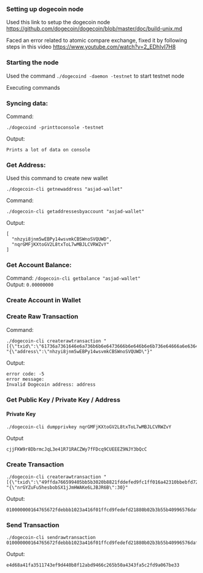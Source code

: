 ### Setting up dogecoin node

Used this link to setup the dogecoin node
https://github.com/dogecoin/dogecoin/blob/master/doc/build-unix.md

Faced an error related to atomic compare exchange, fixed it by following steps in this video
https://www.youtube.com/watch?v=2_EDhIvI7H8


### Starting the node
Used the command 
```./dogecoind -daemon -testnet``` to start testnet node

Executing commands

### Syncing data: <br/>
Command:  
```
./dogecoind -printtoconsole -testnet
```
Output:

```Prints a lot of data on console```


### Get Address: <br />

Used this command to create new wallet <br />

```./dogecoin-cli getnewaddress "asjad-wallet"```

Command:


```./dogecoin-cli getaddressesbyaccount "asjad-wallet"```

Output:
```
[
  "nhzyi8jnm5wEBPy14wsvmkCBSWnoSVQUWD", 
  "nqrGMFjKXtoGV2L8txToL7wMBJLCVRWZvY"
]
```

### Get Account Balance:
Command:
```/dogecoin-cli getbalance "asjad-wallet" ``` <br /> 
Output:
```0.00000000```

### Create Account in Wallet

### Create Raw Transaction
Command:
```
./dogecoin-cli createrawtransaction "[{\"txid\":\"61736a7361646e6a736b6b6e6473666b6e646b6e6b736e64666a6e63646a6973\",\"vout\":0}]" "{\"address\":\"nhzyi8jnm5wEBPy14wsvmkCBSWnoSVQUWD\"}"
```

Output:
```
error code: -5
error message:
Invalid Dogecoin address: address
```


### Get Public Key / Private Key / Address
#### Private Key
```
./dogecoin-cli dumpprivkey nqrGMFjKXtoGV2L8txToL7wMBJLCVRWZvY
```

Output
```
cjjFKW9r8DbrmcJqL3e41R71RACZWy7fFDcq9CUEEEZ9NJY3bQcC
```


### Create Transaction
```
./dogecoin-cli createrawtransaction "[{\"txid\":\"49ffda766599405bb5b3020b8821fddefed9fc1ff016a42310bbebfd72567664\",\"vout\":0}]" "{\"nrGYZuFu5hesbobSX1jJmHWAKe6LJBJR6B\":30}" 
```

Output:
```
010000000164765672fdebbb1023a416f01ffcd9fedefd21880b02b3b55b40996576daff490000000000ffffffff01005ed0b2000000001976a914f2270cacccb703be695faf3ebd5403ea2b2fb69588ac00000000
```


### Send Transaction
```
./dogecoin-cli sendrawtransaction 010000000164765672fdebbb1023a416f01ffcd9fedefd21880b02b3b55b40996576daff49000000006b4830450221008adfe96352bc3c791c60e8e0324d938d361488c06d23150786f006637ece7cd4022074d3733179f4413366f704452b784ce020e77df811578c2eacb93f23e811785d012102bbfe069b161a6ab543d018bda73953686d111a2c15df1c6ccb2f5cc2a85fc715ffffffff01005ed0b2000000001976a914f2270cacccb703be695faf3ebd5403ea2b2fb69588ac00000000
```

Output:
```
e4d68a41fa3511743ef9d440b8f12abd9466c265b50a4343fa5c2fd9a067be33
```












